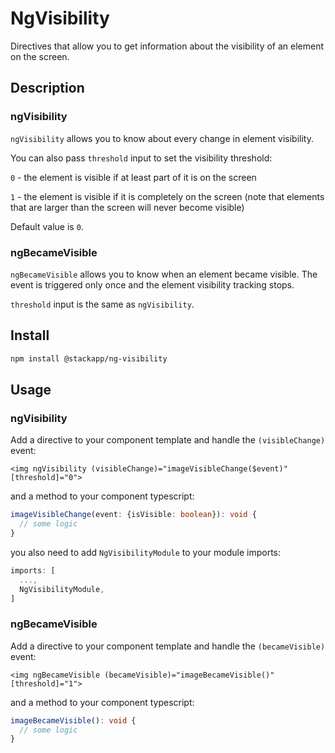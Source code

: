 # NgVisibility

Directives that allow you to get information about the visibility of an element on the screen.

## Description
### ngVisibility
`ngVisibility` allows you to know about every change in element visibility.

You can also pass `threshold` input to set the visibility threshold:

`0` - the element is visible if at least part of it is on the screen

`1` - the element is visible if it is completely on the screen (note that elements that are larger than the screen will never become visible)

Default value is `0`.

### ngBecameVisible
`ngBecameVisible` allows you to know when an element became visible. The event is triggered only once and the element visibility tracking stops.

`threshold` input is the same as `ngVisibility`.
## Install

```bash
npm install @stackapp/ng-visibility
```

## Usage
### ngVisibility

Add a directive to your component template and handle the `(visibleChange)` event:
```angular2html
<img ngVisibility (visibleChange)="imageVisibleChange($event)" [threshold]="0">
```
and a method to your component typescript:
```typescript
imageVisibleChange(event: {isVisible: boolean}): void {
  // some logic
}
```
you also need to add `NgVisibilityModule` to your module imports:
```typescript
imports: [
  ...,
  NgVisibilityModule,
]
```
### ngBecameVisible
Add a directive to your component template and handle the `(becameVisible)` event:
```angular2html
<img ngBecameVisible (becameVisible)="imageBecameVisible()" [threshold]="1">
```
and a method to your component typescript:
```typescript
imageBecameVisible(): void {
  // some logic
}
```
